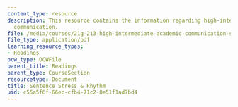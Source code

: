 ```yaml
---
content_type: resource
description: This resource contains the information regarding high-intermediate academic
  communication.
file: /media/courses/21g-213-high-intermediate-academic-communication-spring-2004/c55a5f6f66eccfb471c28e51f1ad7bd4_MIT21G_213S04_sent_str_and.pdf
file_type: application/pdf
learning_resource_types:
- Readings
ocw_type: OCWFile
parent_title: Readings
parent_type: CourseSection
resourcetype: Document
title: Sentence Stress & Rhythm
uid: c55a5f6f-66ec-cfb4-71c2-8e51f1ad7bd4
---
```


